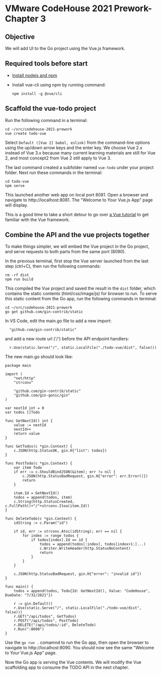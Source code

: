 # VMware CodeHouse 2021 Prework- Chapter 3

## Objective
We will add UI to the Go project using the Vue.js framework. 


## Required tools before start
- [Install nodejs and npm](https://nodejs.org/en/download/)
- Install vue-cli using npm by running command:

	`npm install -g @vue/cli`


## Scaffold the vue-todo project

Run the following command in a terminal:
```
cd ~/src/codehouse-2021-prework
vue create todo-vue
```
Select `Default ([Vue 2] babel, eslink)` from the command-line options using the up/down arrow keys and the enter key. We choose Vue 2.x instead of Vue 3.x because many current learning materials are still for Vue 2, and most concept2 from Vue 2 still apply to Vue 3.

The last command created a subfolder named `vue-todo` under your project folder. Next run these commands in the terminal:
```
cd todo-vue
npm serve
```
This launched another web app on local port 8081. Open a browser and navigate to http://localhost:8081. The "Welcome to Your Vue.js App" page will display.

This is a good time to take a short detour to go over [a Vue tutorial](https://www.taniarascia.com/getting-started-with-vue/) to get familiar with the Vue framework.

## Combine the API and the vue projects together
To make things simpler, we will embed the Vue project in the Go project, and serve requests to both parts from the same port (8090).

In the previous terminal, first stop the Vue server launched from the last step (ctrl+C), then run the following commands:
```
rm -rf dist
npm run build
```
This compiled the Vue project and saved the result in the `dist` folder, which contains the static contents (html/css/image/js) for browser to run. To serve this static content from the Go app, run the following commands in terminal:
```
cd ~/src/codehouse-2021-prework
go get github.com/gin-contrib/static
```
In VS Code, edit the main.go file to add a new import:

`	"github.com/gin-contrib/static"
`

and add a new route url ('/') before the API endpoint handlers:
  
`	r.Use(static.Serve("/", static.LocalFile("./todo-vue/dist", false))) 
`

The new main.go should look like:

```
package main

import (
	"net/http"
	"strconv"

	"github.com/gin-contrib/static"
	"github.com/gin-gonic/gin"
)

var nextId int = 0
var todos []Todo

func GetNextId() int {
	value := nextId
	nextId++
	return value
}

func GetTodos(c *gin.Context) {
	c.JSON(http.StatusOK, gin.H{"list": todos})
}

func PostTodo(c *gin.Context) {
	var item Todo
	if err := c.ShouldBindJSON(&item); err != nil {
		c.JSON(http.StatusBadRequest, gin.H{"error": err.Error()})
		return
	}

	item.Id = GetNextId()
	todos = append(todos, item)
	c.String(http.StatusCreated, c.FullPath()+"/"+strconv.Itoa(item.Id))
}

func DeleteTodo(c *gin.Context) {
	idString := c.Param("id")

	if id, err := strconv.Atoi(idString); err == nil {
		for index := range todos {
			if todos[index].Id == id {
				todos = append(todos[:index], todos[index+1:]...)
				c.Writer.WriteHeader(http.StatusNoContent)
				return
			}
		}
	}

	c.JSON(http.StatusBadRequest, gin.H{"error": "invalid id"})
}

func main() {
	todos = append(todos, Todo{Id: GetNextId(), Value: "CodeHouse", DueDate: "7/31/2021"})

	r := gin.Default()
	r.Use(static.Serve("/", static.LocalFile("./todo-vue/dist", false)))
	r.GET("/api/todos", GetTodos)
	r.POST("/api/todos", PostTodo)
	r.DELETE("/api/todos/:id", DeleteTodo)
	r.Run(":8090")
}
```

Use the `go run .` comamnd to run the Go app, then open the browser to navigate to http://localhost:8090. You should now see the same "Welcome to Your Vue.js App" page. 

Now the Go app is serving the Vue contents. We will modify the Vue scaffolding app to consume the TODO API in the next chapter.




